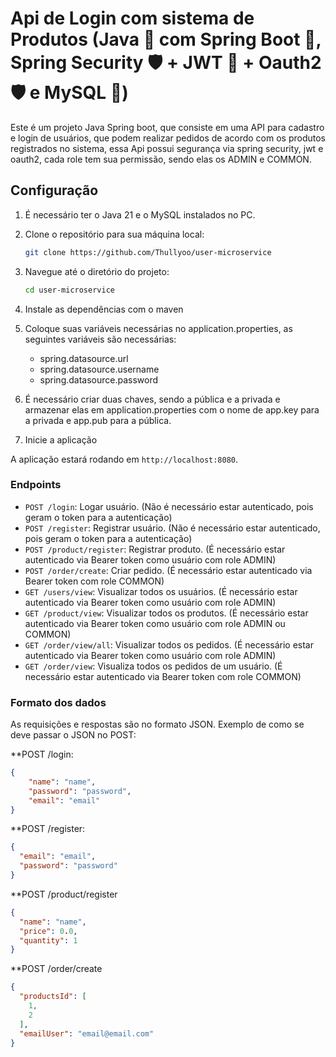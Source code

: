 # Api de Login com sistema de Produtos (Java 🚀 com Spring Boot 🍃, Spring Security 🛡️ + JWT 🔐 + Oauth2 🛡 e MySQL 🐬)

Este é um projeto Java Spring boot, que consiste em uma API para cadastro e login de usuários, que podem realizar pedidos de acordo com os produtos registrados no sistema, essa Api possui segurança via spring security, jwt e oauth2, cada role tem sua permissão, sendo elas os ADMIN e COMMON.

## Configuração

1. É necessário ter o Java 21 e o MySQL instalados no PC.

2. Clone o repositório para sua máquina local:

    ```bash
    git clone https://github.com/Thullyoo/user-microservice
    ```

3. Navegue até o diretório do projeto:

    ```bash
    cd user-microservice
    ```

4. Instale as dependências com o maven

5. Coloque suas variáveis necessárias no application.properties, as seguintes variáveis são necessárias:
    - spring.datasource.url
    - spring.datasource.username
    - spring.datasource.password

6. É necessário criar duas chaves, sendo a pública e a privada e armazenar elas em application.properties com o nome de app.key para a privada e app.pub para a pública.

6. Inicie a aplicação

A aplicação estará rodando em `http://localhost:8080`.

### Endpoints

- `POST /login`: Logar usuário.  (Não é necessário estar autenticado, pois geram o token para a autenticação)
- `POST /register`: Registrar usuário. (Não é necessário estar autenticado, pois geram o token para a autenticação)
- `POST /product/register`: Registrar produto. (É necessário estar autenticado via Bearer token como usuário com role ADMIN)
- `POST /order/create`: Criar pedido. (É necessário estar autenticado via Bearer token com role COMMON) 
- `GET /users/view`: Visualizar todos os usuários. (É necessário estar autenticado via Bearer token como usuário com role ADMIN)
- `GET /product/view`: Visualizar todos os produtos. (É necessário estar autenticado via Bearer token como usuário com role ADMIN ou COMMON)
- `GET /order/view/all`: Visualizar todos os pedidos. (É necessário estar autenticado via Bearer token como usuário com role ADMIN)
- `GET /order/view`: Visualiza todos os pedidos de um usuário. (É necessário estar autenticado via Bearer token com role COMMON)

### Formato dos dados

As requisições e respostas são no formato JSON. Exemplo de como se deve passar o JSON no POST:

**POST /login:

```json
{
    "name": "name",
    "password": "password",
    "email": "email"   
}
```

**POST /register:

```json
{
  "email": "email",
  "password": "password"
}
```

**POST /product/register

```json
{
  "name": "name",
  "price": 0.0,
  "quantity": 1
}
```

**POST /order/create

```json
{
  "productsId": [
    1,
    2
  ],
  "emailUser": "email@email.com"
}
```


